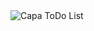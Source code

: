 <img src=".github/capa.png](https://raw.githubusercontent.com/BrunoBecoski/Ignite-ReactJS-Desafio-01-Praticando-os-conceitos-do-ReactJS/main/.github/capa.png)https://raw.githubusercontent.com/BrunoBecoski/Ignite-ReactJS-Desafio-01-Praticando-os-conceitos-do-ReactJS/main/.github/capa.png" alt="Capa ToDo List" />
